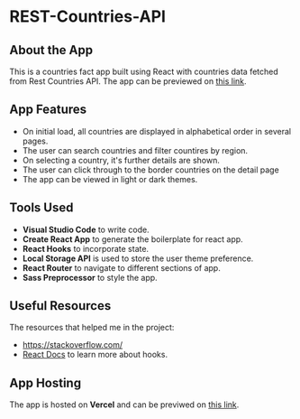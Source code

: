 # REST-Countries-API

## About the App

This is a countries fact app built using React with countries data fetched from Rest Countries API. The app
can be previewed on [this link](https://rest-countries-api-rohail.vercel.app/).

## App Features

- On initial load, all countries are displayed in alphabetical order in several pages.
- The user can search countries and filter countires by region.
- On selecting a country, it's further details are shown.
- The user can click through to the border countries on the detail page
- The app can be viewed in light or dark themes.

## Tools Used

- **Visual Studio Code** to write code.
- **Create React App** to generate the boilerplate for react app.
- **React Hooks** to incorporate state.
- **Local Storage API** is used to store the user theme preference.
- **React Router** to navigate to different sections of app.
- **Sass Preprocessor** to style the app.

## Useful Resources

The resources that helped me in the project:

- https://stackoverflow.com/
- [React Docs](https://reactjs.org/docs/getting-started.html) to learn more about hooks.

## App Hosting

The app is hosted on **Vercel** and can be previwed on [this link](https://rest-countries-api-ornd.vercel.app/).
